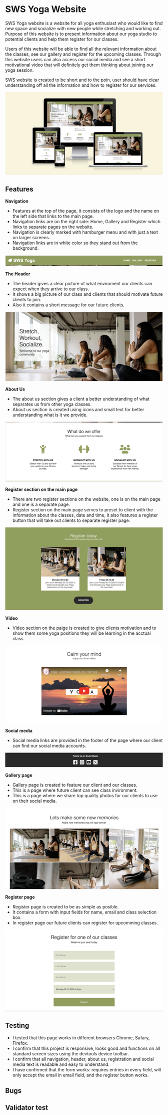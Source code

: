 # SWS Yoga Website

SWS Yoga website is a website for all yoga enthusiast who would like to find new space and socialize with new people while stretching and working out.
Purpose of this website is to present information about our yoga studio to potential clients and help them register for our classes.

Users of this website will be able to find all the relevant information about the classes, see our gallery and register for the upcoming classes. Through this website users can also access our social media and see a short motivational video that will definitely get them thinking about joining our yoga session.

SWS website is created to be short and to the poin, user should have clear understanding off all the information and how to register for our services.

![image-of-the-project](assets/pictures/project-image.png)

## Features

**Navigation**

* Features at the top of the page, it consists of the logo and the name on the left side that links to the main page.
* Navigation links are on the right side: Home, Gallery and Register which links to separate pages on the website.
* Navigation is clearly marked with hamburger menu and with just a text on larger screens. 
* Navigation links are in white color so they stand out from the background.

![image-of-the-navigation](assets/pictures/navigation.png)

**The Header**

* The header gives a clear picture of what enviroment our clients can expect when they arrive to our class.
* It shows a big picture of our class and clients that should motivate future clients to join.
* Also it contains a short message for our future clients.

![image-of-the-header](assets/pictures/Header.png)

**About Us**

* The about us section gives a client a better understanding of what separates us from other yoga classes.
* About us section is created using icons and small text for better understanding what is it we provide.

![image-of-the-about-section](assets/pictures/About.png)

**Register section on the main page**

* There are two register sections on the website, one is on the main page and one is a separate page.
* Register section on the main page serves to preset to client with the information about the classes, date and time, it also features a register button that will take out clients to separate register page.

![image-of-the-register-section](assets/pictures/Register.png)

**Video**

* Video section on the paige is created to give clients motivation and to show them some yoga positions they will be learning in the acctual class.

![image-of-the-video](assets/pictures/Video.png)

**Social media**

* Social media links are provided in the footer of the page where our client can find our social media accounts.

![image-of-the-footer](assets/pictures/Footer.png)

**Gallery page**

* Gallery page is created to feature our client and our classes.
* This is a page where future client can see class invironment. 
* This is a page where we share top quality photos for our clients to use on their social media.

![image-of-the-project](assets/pictures/gallery.png)

**Register page**

* Register page is created to be as simple as posible.
* It contains a form with input fields for name, email and class selection box.
* In register page our future clients can register for upcomming classes.

![image-of-the-project](assets/pictures/register-page.png)

## Testing

* I tested that this page works in different browsers Chrome, Safary, Firefox.
* I confirm that this project is responsive, looks good and functions on all standard screen sizes using the devtools device toolbar.
* I confirm that all navigation, header, about us, registration and social media text is readable and easy to understand.
* I have confirmed that the form works: requires entries in every field, will only accept the email in email field, and the register button works.

## Bugs

## Validator test

